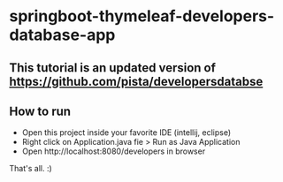 # springboot-thymeleaf-developers-database-app
## This tutorial is an updated version of https://github.com/pista/developersdatabse

## How to run

- Open this project inside your favorite IDE (intellij, eclipse)
- Right click on Application.java fie > Run as Java Application
- Open http://localhost:8080/developers in browser

That's all. :)
